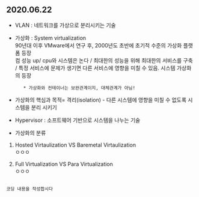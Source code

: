 2020.06.22
-----------------------------

+ VLAN : 네트워크를 가상으로 분리시키는 기술  
+ 가상화 : System virtualization  
         90년대 이후 VMware에서 연구 후, 2000년도 초반에 초기적 수준의 가상화 플랫폼 등장  
         컴 성능 up/ cpu와 시스템은 논다 / 최대한의 성능을 위해 최대한의 서비스를 구축 / 특정 서비스에 문제가 생기면 다른 서비스에 영향을 미칠 수 있음.
         시스템 가상화의 등장    
         
         * 가상화와 컨테이너는 보완관계이지, 대체관계가 아님!
         
+ 가상화의 핵심과 목적= 격리(isolation) - 다른 시스템에 영향을 미칠 수 없도록 시스템을 분리 시키기
+ Hypervisor : 소프트웨어 기반으로 시스템을 나누는 기술

+ 가상화의 분류
1) Hosted Virtaulization VS Baremetal Virtaulization   
  ㅇㅇㅇ

2) Full Virtualization VS Para Virtualization   
  ㅇㅇㅇ

<pre>
<code>
코딩 내용을 작성합시다
</code>
</pre>

